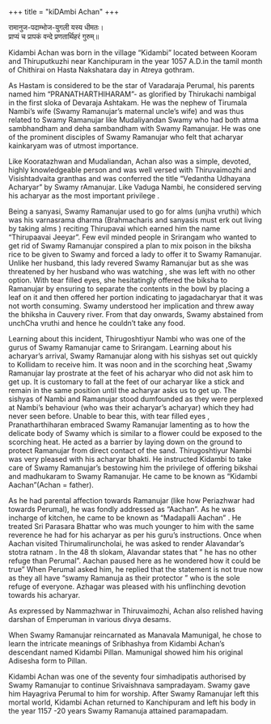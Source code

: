 +++
title = "kiDAmbi Achan"
+++

रामानुज-पदाम्भोज-युगली यस्य धीमतः।  
प्राप्यं च प्रापकं वन्दे प्रणतार्थिहरं गुरुम्॥

Kidambi Achan was born in the village “Kidambi” located between Kooram and Thiruputkuzhi near Kanchipuram in the year 1057 A.D.in the tamil month of Chithirai on Hasta Nakshatara day in Atreya gothram.


As Hastam is considered to be the star of Varadaraja Perumal, his parents named him “PRANATHARTHIHARAM”- as glorified by Thirukachi nambigal in the first sloka of Devaraja Ashtakam. He was the nephew of Tirumala Nambi’s wife (Swamy Ramanujar’s maternal uncle’s wife) and was thus related to Swamy Ramanujar like Mudaliyandan Swamy who had both atma sambhandham and deha sambandham with Swamy Ramanujar. He was one of the prominent disciples of Swamy Ramanujar who felt that acharyar kainkaryam was of utmost importance.

Like Kooratazhwan and Mudaliandan, Achan also was a simple, devoted, highly knowledgeable person and was well versed with Thiruvaimozhi and Visishtadvaita granthas and was conferred the title “Vedantha Udhayana Acharyar” by Swamy rAmanujar. Like Vaduga Nambi, he considered serving his acharyar as the most important privilege .

Being a sanyasi, Swamy Ramanujar used to go for alms (unjha vruthi) which was his varnasrama dharma (Brahmacharis and sanyasis must erk out living by taking alms ) reciting Thirupavai which earned him the name “Thirupaavai Jeeyar”. Few evil minded people in Srirangam who wanted to get rid of Swamy Ramanujar conspired a plan to mix poison in the biksha rice to be given to Swamy and forced a lady to offer it to Swamy Ramanujar. Unlike her husband, this lady revered Swamy Ramanujar but as she was threatened by her husband who was watching , she was left with no other option. With tear filled eyes, she hesitatingly offered the biksha to Ramanujar by ensuring to separate the contents in the bowl by placing a leaf on it and then offered her portion indicating to jagadacharyar that it was not worth consuming. Swamy understood her implication and threw away the bhiksha in Cauvery river. From that day onwards, Swamy abstained from unchCha vruthi and hence he couldn’t take any food. 

Learning about this incident, Thirugoshtiyur Nambi who was one of the gurus of Swamy Ramanujar came to Srirangam. Learning about his acharyar’s arrival, Swamy Ramanujar along with his sishyas set out quickly to Kollidam to receive him. It was noon and in the scorching heat ,Swamy Ramanujar lay prostrate at the feet of his acharyar who did not ask him to get up. It is customary to fall at the feet of our acharyar like a stick and remain in the same position until the acharyar asks us to get up. The sishyas of Nambi and Ramanujar stood dumfounded as they were perplexed at Nambi’s behaviour (who was their acharyar’s acharyar) which they had never seen before. Unable to bear this, with tear filled eyes , Pranatharthiharan embraced Swamy Ramanujar lamenting as to how the delicate body of Swamy which is similar to a flower could be exposed to the scorching heat. He acted as a barrier by laying down on the ground to protect Ramanujar from direct contact of the sand. Thirugoshtiyur Nambi was very pleased with his acharyar bhakti. He instructed Kidambi to take care of Swamy Ramanujar’s bestowing him the privilege of offering bikshai and madhukaram to Swamy Ramanujar. He came to be known as “Kidambi Aachan”(Achan = father).

As he had parental affection towards Ramanujar (like how Periazhwar had towards Perumal), he was fondly addressed as “Aachan”. As he was incharge of kitchen, he came to be known as “Madapalli Aachan” . He treated Sri Parasara Bhattar who was much younger to him with the same reverence he had for his acharyar as per his guru’s instructions. Once when Aachan visited Thirumaliruncholai, he was asked to render Alavandar’s stotra ratnam . In the 48 th slokam, Alavandar states that ” he has no other refuge than Perumal”. Aachan paused here as he wondered how it could be true” When Perumal asked him, he replied that the statement is not true now as they all have “swamy Ramanuja as their protector ” who is the sole refuge of everyone. Azhagar was pleased with his unflinching devotion towards his acharyar. 

As expressed by Nammazhwar in Thiruvaimozhi, Achan also relished having darshan of Emperuman in various divya desams.

When Swamy Ramanujar reincarnated as Manavala Mamunigal, he chose to learn the intricate meanings of Sribhashya from Kidambi Achan’s descendant named Kidambi Pillan. Mamunigal showed him his original Adisesha form to Pillan.

Kidambi Achan was one of the seventy four simhadipatis authorised by Swamy Ramanujar to continue Srivaishnava sampradayam. Swamy gave him Hayagriva Perumal to him for worship. After Swamy Ramanujar left this mortal world, Kidambi Achan returned to Kanchipuram and left his body in the year 1157 -20 years Swamy Ramanuja attained paramapadam.

